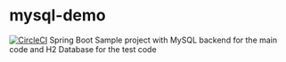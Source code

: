 # mysql-demo
[![CircleCI](https://circleci.com/gh/Brihaspathee/mysql-demo/tree/main.svg?style=svg)](https://circleci.com/gh/Brihaspathee/mysql-demo/tree/main)
Spring Boot Sample project with MySQL backend for the main code and H2 Database for the test code
